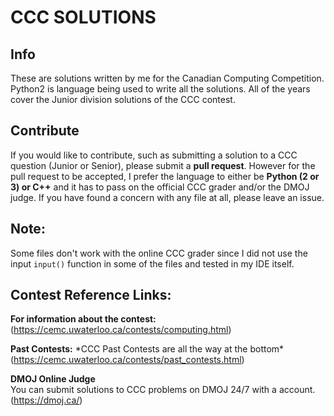 # CCC SOLUTIONS

## Info
These are solutions written by me for the Canadian Computing Competition. Python2 is
language being used to write all the solutions. All of the years cover the Junior
division solutions of the CCC contest.

## Contribute
If you would like to contribute, such as submitting a solution to a CCC question
(Junior or Senior), please submit a **pull request**. However for the pull request
to be accepted, I prefer the language to either be **Python (2 or 3) or C++** and it has to pass
on the official CCC grader and/or the DMOJ judge. If you have
found a concern with any file at all, please leave an issue.

## Note:
Some files don't work with the online CCC grader since I did not use the input
`input()` function in some of the files and tested in my IDE itself.

## Contest Reference Links:
**For information about the contest:**\
(https://cemc.uwaterloo.ca/contests/computing.html)

**Past Contests:** \*CCC Past Contests are all the way at the bottom*
(https://cemc.uwaterloo.ca/contests/past_contests.html)

**DMOJ Online Judge** \
You can submit solutions to CCC problems on DMOJ 24/7 with a account.\
(https://dmoj.ca/)

